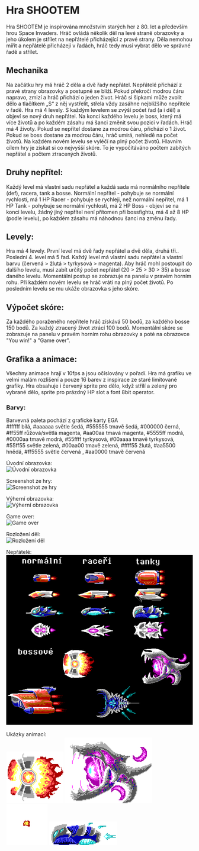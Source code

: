 # Hra SHOOTEM
Hra SHOOTEM je inspirována množstvím starých her z 80. let a především hrou Space Invaders. Hráč ovládá několik děl na levé straně obrazovky a jeho úkolem je střílet na nepřátelé přicházející z pravé strany. Děla nemohou mířit a nepřátelé přicházejí v řadách, hráč tedy musí vybrat dělo ve správné řadě a střílet.

## Mechanika
Na začátku hry má hráč 2 děla a dvě řady nepřátel. Nepřátelé přichází z pravé strany obrazovky a postupně se blíží. Pokud překročí modrou čáru napravo, zmizí a hráč přichází o jeden život.  Hráč si šipkami může zvolit dělo a tlačítkem „S“ z něj vystřelit, střela vždy zasáhne nejbližšího nepřítele v řadě.
Hra má 4 levely. S každým levelem se zvýší počet řad (a i děl) a objeví se nový druh nepřátel. Na konci každého levelu je boss, který má více životů a po každém zásahu má šanci změnit svou pozici v řadách.
Hráč má 4 životy. Pokud se nepřítel dostane za modrou čáru, přichází o 1 život. Pokud se boss dostane za modrou čáru, hráč umírá, nehledě na počet životů. Na každém novém levelu se vyléčí na plný počet životů.
Hlavním cílem hry je získat si co nejvyšší skóre. To je vypočítáváno počtem zabitých nepřátel a počtem ztracených životů.

## Druhy nepřítel:
Každý level má vlastní sadu nepřátel a každá sada má normálního nepřítele (def), racera, tank a bosse.
Normální nepřítel - pohybuje se normální rychlostí, má 1 HP
Racer - pohybuje se rychleji, než normální nepřítel, má 1 HP
Tank - pohybuje se normální rychlostí, má 2 HP
Boss - objeví se na konci levelu, žádný jiný nepřítel není přítomen při bossfightu, má 4 až 8 HP (podle levelu), po každém zásahu má náhodnou šanci na změnu řady.

## Levely:
Hra má 4 levely. První level má dvě řady nepřátel a dvě děla, druhá tři.. Poslední 4. level má 5 řad. Každý level má vlastní sadu nepřátel a vlastní barvu (červená > žlutá > tyrkysová > magenta).  Aby hráč mohl postoupit do dalšího levelu, musí zabít určitý počet nepřátel (20 > 25 > 30 > 35) a bosse daného levelu. Momentální postup se zobrazuje na panelu v pravém horním rohu.  Při každém novém levelu se hráč vrátí na plný počet životů. Po posledním levelu se mu ukáže obrazovka s jeho skóre.

## Výpočet skóre:
Za každého poraženého nepřítele hráč získává 50 bodů, za každého bosse 150 bodů. Za každý ztracený život ztrácí 100 bodů. Momentální skóre se zobrazuje na panelu v pravém horním rohu obrazovky a poté na obrazovce "You win!" a "Game over".

## Grafika a animace:
Všechny animace hrají v 10fps a jsou očíslovány v pořadí. Hra má grafiku ve velmi malám rozlišení a pouze 16 barev z inspirace ze staré limitované grafiky. Hra obsahuje i červený sprite pro dělo, když střílí a zelený pro vybrané dělo, sprite pro prázdný HP slot a font 8bit operator.
### Barvy:
Barvevná paleta pochází z grafické karty EGA  
#ffffff bílá, #aaaaaa světle šedá, #555555 tmavě šedá, #000000 černá, #ff55ff růžová/světlá magenta, #aa00aa tmavá magenta, #5555ff modrá, #0000aa tmavě modrá, #55ffff tyrkysová, #00aaaa tmavě tyrkysová, #55ff55 světle zelená, #00aa00 tmavě zelená, #ffff55 žlutá, #aa5500 hnědá, #ff5555 světle červená , #aa0000 tmavě červená

Úvodní obrazovka:  
![Úvodní obrazovka](https://github.com/pslib-cz/2020l4web-app-mockup-JohanneVanatku/blob/master/uk%C3%A1zky/TitleScreenMenuEXA.png)

Screenshot ze hry:  
![Screenshot ze hry](https://github.com/pslib-cz/2020l4web-app-mockup-JohanneVanatku/blob/master/uk%C3%A1zky/screen.png)

Výherní obrazovka:  
![Výherní obrazovka](https://github.com/pslib-cz/2020l4web-app-mockup-JohanneVanatku/blob/master/uk%C3%A1zky/ScoreScreenEXA.png)

Game over:  
![Game over](https://github.com/pslib-cz/2020l4web-app-mockup-JohanneVanatku/blob/master/uk%C3%A1zky/game%20overEXA.png)

Rozložení děl:  
![Rozložení děl](https://github.com/pslib-cz/2020l4web-app-mockup-JohanneVanatku/blob/master/uk%C3%A1zky/cannons.png)

Nepřátelé:  
![Nepřátelé](https://github.com/pslib-cz/2020l4web-app-mockup-JohanneVanatku/blob/master/uk%C3%A1zky/nep%C5%99%C3%A1tel%C3%A9.png)


Ukázky animací:  
![Boss 1](https://github.com/pslib-cz/2020l4web-app-mockup-JohanneVanatku/blob/master/uk%C3%A1zky/boss1ANIM.gif)
![Boss 2](https://github.com/pslib-cz/2020l4web-app-mockup-JohanneVanatku/blob/master/uk%C3%A1zky/boss2ANIM.gif)
![exploze](https://github.com/pslib-cz/2020l4web-app-mockup-JohanneVanatku/blob/master/uk%C3%A1zky/exploANIM.gif)
![nepřítel](https://github.com/pslib-cz/2020l4web-app-mockup-JohanneVanatku/blob/master/uk%C3%A1zky/enemyANIM.gif)
